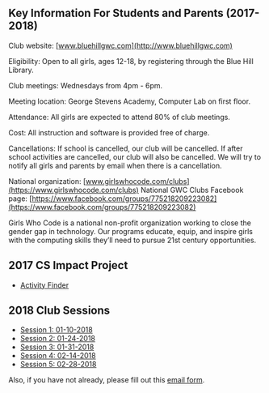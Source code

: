 ## Key Information For Students and Parents (2017-2018)

Club website: [www.bluehillgwc.com](http://www.bluehillgwc.com)
 
Eligibility: Open to all girls, ages 12-18, by registering through the Blue Hill Library.

Club meetings: Wednesdays from 4pm - 6pm.

Meeting location: George Stevens Academy, Computer Lab on first floor.

Attendance: All girls are expected to attend 80% of club meetings.

Cost: All instruction and software is provided free of charge.

Cancellations: If school is cancelled, our club will be cancelled. If after school activities are cancelled, our club will also be cancelled. We will try to notify all girls and parents by email when there is a cancellation. 

National organization: [www.girlswhocode.com/clubs](https://www.girlswhocode.com/clubs)
National GWC Clubs Facebook page: [https://www.facebook.com/groups/775218209223082](https://www.facebook.com/groups/775218209223082)

Girls Who Code is a national non-profit organization working to close the gender gap in technology. Our programs educate, equip, and inspire girls with the computing skills they’ll need to pursue 21st century opportunities.

## 2017 CS Impact Project
* [Activity Finder](/2017/)

## 2018 Club Sessions
* [Session 1: 01-10-2018](https://docs.google.com/presentation/d/1hJPsx-jxbJehy6CS9ybEYM35ALyfmKvoxiLVLKxV4ck/edit?usp=sharing)
* [Session 2: 01-24-2018](https://docs.google.com/presentation/d/1fgqv3XwsnNCs8nsVes6brqdKnVgbRCaBrZDXC-8cQas/edit?usp=sharing)
* [Session 3: 01-31-2018](https://docs.google.com/presentation/d/1YOsAgbCZiHuyErOe1oZP72SPGN2HVWaAD69luOF-NT4/edit?usp=sharing)
* [Session 4: 02-14-2018](https://docs.google.com/presentation/d/1O-WiZNDFy9LoSAnbWwEYVhQpQhpyzQkazfZMmf_fRE4/edit?usp=sharing)
* [Session 5: 02-28-2018](https://docs.google.com/presentation/d/1F2BMEoHQMLjRsJfZR0cVankGBQIr3aAnWph84gab3Hg/edit?usp=sharing)


Also, if you have not already, please fill out this [email form](https://docs.google.com/forms/d/e/1FAIpQLSdfUNxMRlxYwz_cmtFqqpSzWSSRYS_UgvZdPcKbqyWea-6KCA/viewform).
